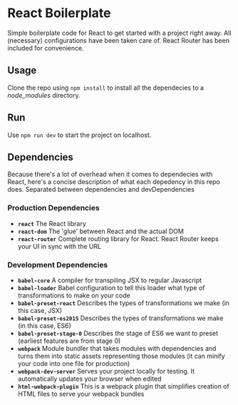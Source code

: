 # React Boilerplate

Simple boilerplate code for React to get started with a project right away. All (necessary) configurations have been taken care of. React Router has been included for convenience.

## Usage

Clone the repo using `npm install` to install all the dependecies to a *node_modules* directory.

## Run

Use `npm run dev` to start the project on localhost. 

## Dependencies

Because there's a lot of overhead when it comes to dependecies with React, here's a concise description of what each depedency in this repo does. Separated between dependencies and devDependencies

### Production Dependencies

- **`react`** The React library
- **`react-dom`** The 'glue' between React and the actual DOM
- **`react-router`** Complete routing library for React. React Router keeps your UI in sync
 with the URL
 
### Development Dependencies

- **`babel-core`** A compiler for transpiling JSX to regular Javascript
- **`babel-loader`** Babel configuration to tell this loader what type of transformations to make on your code
- **`babel-preset-react`** Describes the types of transformations we make (in this case, JSX)
- **`babel-preset-es2015`** Describes the types of transformations we make (in this case, ES6)
- **`babel-preset-stage-0`** Describes the stage of ES6 we want to preset (earliest features are from stage 0)
- **`webpack`** Module bundler that takes modules with dependencies and turns them into static assets representing those modules (it can minify your code into one file for production)
- **`webpack-dev-server`** Serves your project locally for testing. It automatically updates your browser when edited
- **`html-webpack-plugin`** This is a webpack plugin that simplifies creation of HTML files to serve your webpack bundles
